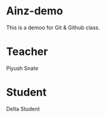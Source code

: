 # Ainz-demo
This is a demoo for Git &amp; Github class.

# Teacher
Piyush Snate

# Student
Delta Student
